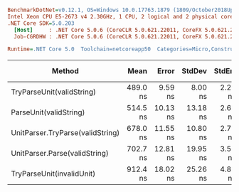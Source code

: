 ``` ini

BenchmarkDotNet=v0.12.1, OS=Windows 10.0.17763.1879 (1809/October2018Update/Redstone5)
Intel Xeon CPU E5-2673 v4 2.30GHz, 1 CPU, 2 logical and 2 physical cores
.NET Core SDK=5.0.203
  [Host]     : .NET Core 5.0.6 (CoreCLR 5.0.621.22011, CoreFX 5.0.621.22011), X64 RyuJIT
  Job-CGRDHW : .NET Core 5.0.6 (CoreCLR 5.0.621.22011, CoreFX 5.0.621.22011), X64 RyuJIT

Runtime=.NET Core 5.0  Toolchain=netcoreapp50  Categories=Micro,Construction,Unit,String  

```
|                           Method |     Mean |    Error |   StdDev |  StdErr |      Min |      Max |   Median | Ratio | MannWhitney(5%) | RatioSD |  Gen 0 | Gen 1 | Gen 2 | Allocated |
|--------------------------------- |---------:|---------:|---------:|--------:|---------:|---------:|---------:|------:|---------------- |--------:|-------:|------:|------:|----------:|
|        TryParseUnit(validString) | 489.0 ns |  9.59 ns |  8.00 ns | 2.22 ns | 473.5 ns | 506.2 ns | 489.9 ns |  0.95 |            Same |    0.03 | 0.0152 |     - |     - |     409 B |
|           ParseUnit(validString) | 514.5 ns | 10.13 ns | 13.18 ns | 2.69 ns | 487.7 ns | 532.2 ns | 516.7 ns |  1.00 |            Base |    0.00 | 0.0159 |     - |     - |     433 B |
| UnitParser.TryParse(validString) | 678.0 ns | 11.55 ns | 10.80 ns | 2.79 ns | 661.1 ns | 696.9 ns | 678.5 ns |  1.33 |          Slower |    0.04 | 0.0177 |     - |     - |     471 B |
|    UnitParser.Parse(validString) | 702.7 ns | 12.81 ns | 19.95 ns | 3.53 ns | 670.2 ns | 751.2 ns | 702.2 ns |  1.37 |          Slower |    0.05 | 0.0177 |     - |     - |     495 B |
|        TryParseUnit(invalidUnit) | 912.4 ns | 18.02 ns | 25.26 ns | 4.86 ns | 865.8 ns | 969.7 ns | 907.8 ns |  1.78 |          Slower |    0.07 | 0.0349 |     - |     - |     925 B |

